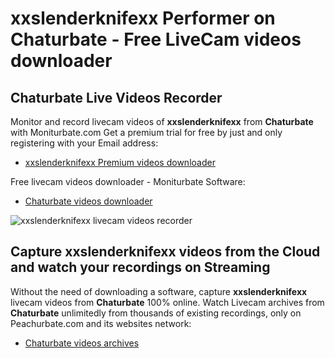 # xxslenderknifexx Performer on Chaturbate - Free LiveCam videos downloader

## Chaturbate Live Videos Recorder

Monitor and record livecam videos of **xxslenderknifexx** from **Chaturbate** with Moniturbate.com
Get a premium trial for free by just and only registering with your Email address:
* [xxslenderknifexx Premium videos downloader](https://moniturbate.com/request-demo-licence-key.html)

Free livecam videos downloader - Moniturbate Software:
* [Chaturbate videos downloader](https://moniturbate.com/moniturbate-download-software.html)

![xxslenderknifexx livecam videos recorder](https://peachurnet.com/templates/moniturbate-software.png)


## Capture xxslenderknifexx videos from the Cloud and watch your recordings on Streaming

Without the need of downloading a software, capture **xxslenderknifexx** livecam videos from **Chaturbate** 100% online.
Watch Livecam archives from **Chaturbate** unlimitedly from thousands of existing recordings, only on Peachurbate.com and its websites network:
* [Chaturbate videos archives](https://peachurnet.com/)